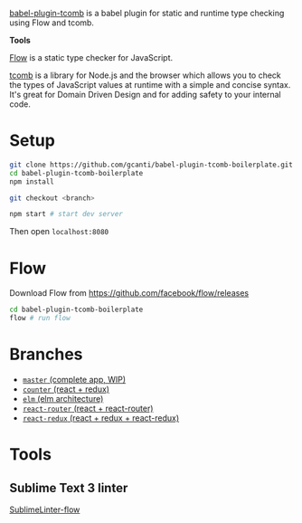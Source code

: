 [babel-plugin-tcomb](https://github.com/gcanti/babel-plugin-tcomb) is a babel plugin for static and runtime type checking using Flow and tcomb.

**Tools**

[Flow](https://flowtype.org/) is a static type checker for JavaScript.

[tcomb](https://github.com/gcanti/tcomb) is a library for Node.js and the browser which allows you to check the types of JavaScript values at runtime with a simple and concise syntax. It's great for Domain Driven Design and for adding safety to your internal code.

# Setup

```sh
git clone https://github.com/gcanti/babel-plugin-tcomb-boilerplate.git
cd babel-plugin-tcomb-boilerplate
npm install

git checkout <branch>

npm start # start dev server
```

Then open `localhost:8080`

# Flow

Download Flow from https://github.com/facebook/flow/releases

```sh
cd babel-plugin-tcomb-boilerplate
flow # run flow
```

# Branches

- [`master` (complete app, WIP)](https://github.com/gcanti/babel-plugin-tcomb-boilerplate/tree/master)
- [`counter` (react + redux)](https://github.com/gcanti/babel-plugin-tcomb-boilerplate/tree/counter)
- [`elm` (elm architecture)](https://github.com/gcanti/babel-plugin-tcomb-boilerplate/tree/elm)
- [`react-router` (react + react-router)](https://github.com/gcanti/babel-plugin-tcomb-boilerplate/tree/react-router)
- [`react-redux` (react + redux + react-redux)](https://github.com/gcanti/babel-plugin-tcomb-boilerplate/tree/react-redux)

# Tools

## Sublime Text 3 linter

[SublimeLinter-flow](https://github.com/SublimeLinter/SublimeLinter-flow)